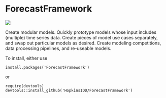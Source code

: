 # ForecastFramework
[![](http://cranlogs.r-pkg.org/badges/ForecastFramework)](https://CRAN.R-project.org/package=ForecastFramework)

Create modular models. Quickly prototype models whose input includes (multiple) time series data. Create pieces of model use cases separately, and swap out particular models as desired. Create modeling competitions, data processing pipelines, and re-useable models.

To install, either use
```
install.packages('ForecastFramework')
```
or
```
require(devtools)
devtools::install_github('HopkinsIDD/ForecastFramework')
```
